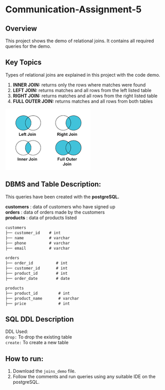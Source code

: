 # Communication-Assignment-5

## Overview
This project shows the demo of relational joins. It contains all required queries for the demo.

## Key Topics
Types of relational joins are explained in this project with the code demo.

1. **INNER JOIN:** returns only the rows where matches were found </br>
2. **LEFT JOIN:**	returns matches and all rows from the left listed table </br>
3. **RIGHT JOIN:**	returns matches and all rows from the right listed table </br>
4. **FULL OUTER JOIN:**	returns matches and all rows from both tables </br>

![alt text](https://github.com/vichitrak10/Communication-Assignment-5/blob/main/joins.png)

## DBMS and Table Description:
This queries have been created with the **postgreSQL.**

**customers** : data of customers who have signed up </br>
**orders** : data of orders made by the customers </br>
**products** : data of products listed </br>


```
customers
├── customer_id    # int
├── name           # varchar
├── phone          # varchar
├── email          # varchar
```

```
orders
├── order_id          # int
├── customer_id       # int
├── product_id        # int
├── order_date        # date
```

```
products
├── product_id         # int
├── product_name       # varchar
├── price              # int
```

## SQL DDL Description
DDL Used: </br>
`drop:` To drop the existing table </br>
`create:` To create a new table </br>

## How to run:
1. Download the `joins_demo` file.
2. Follow the comments and run queries using any suitable IDE on the postgreSQL.
